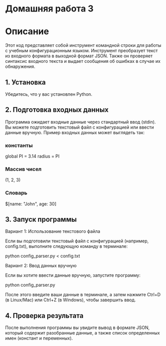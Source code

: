 # Домашняя работа 3
# Описание
Этот код представляет собой инструмент командной строки для работы с учебным конфигурационным языком. Инструмент преобразует текст из входного формата в выходной формат JSON. Также он проверяет синтаксис входного текста и выдает сообщения об ошибках в случае их обнаружения.
## 1. Установка
Убедитесь, что у вас установлен Python.
## 2. Подготовка входных данных
Программа ожидает входные данные через стандартный ввод (stdin). Вы можете подготовить текстовый файл с конфигурацией или ввести данные вручную. Пример входных данных может выглядеть так:

### константы
global PI = 3.14
radius = PI

### Массив чисел
(1, 2, 3)

### Словарь
$[name: "John", age: 30]

## 3. Запуск программы
Вариант 1: Использование текстового файла

Если вы подготовили текстовый файл с конфигурацией (например, config.txt), выполните следующую команду в терминале:

python config_parser.py < config.txt

Вариант 2: Ввод данных вручную

Если вы хотите ввести данные вручную, запустите программу:

python config_parser.py

После этого введите ваши данные в терминале, а затем нажмите Ctrl+D (в Linux/Mac) или Ctrl+Z (в Windows), чтобы завершить ввод.

## 4. Проверка результата
После выполнения программы вы увидите вывод в формате JSON, который содержит разобранные данные, а также список определенных имен (констант и переменных).

